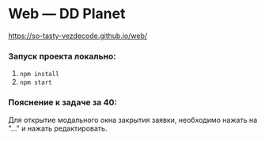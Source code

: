 # Web — DD Planet
https://so-tasty-vezdecode.github.io/web/
### Запуск проекта локально:

1. `npm install`
2. `npm start`

### Пояснение к задаче за 40:
Для открытие модального окна закрытия заявки, необходимо нажать на "..." и нажать редактировать.

